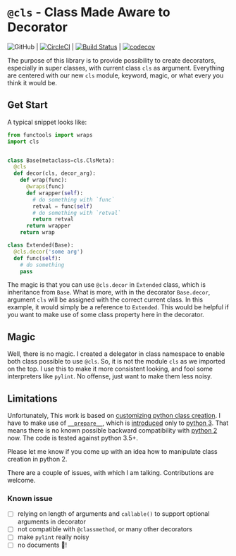 # `@cls` - Class Made Aware to Decorator

![GitHub](https://img.shields.io/github/license/guoquan/acls.svg)
|
[![CircleCI](https://circleci.com/gh/guoquan/acls/tree/master.svg?style=svg)](https://circleci.com/gh/guoquan/acls/tree/master)
|
[![Build Status](https://travis-ci.org/guoquan/acls.svg?branch=master)](https://travis-ci.org/guoquan/acls)
|
[![codecov](https://codecov.io/gh/guoquan/acls/branch/master/graph/badge.svg)](https://codecov.io/gh/guoquan/acls)


The purpose of this library is to provide possibility to create decorators, especially in super classes, with current class `cls` as argument.
Everything are centered with our new `cls` module, keyword, magic, or what every you think it would be.

## Get Start

A typical snippet looks like:

```python
from functools import wraps
import cls


class Base(metaclass=cls.ClsMeta):
  @cls
  def decor(cls, decor_arg):
    def wrap(func):
      @wraps(func)
      def wrapper(self):
        # do something with `func`
        retval = func(self)
        # do something with `retval`
        return retval
      return wrapper
    return wrap

class Extended(Base):
  @cls.decor('some arg')
  def func(self):
    # do something
    pass
```

The magic is that you can use `@cls.decor` in `Extended` class, which is inheritance from `Base`.
What is more, with in the decorator `Base.decor`, argument `cls` will be assigned with the correct current class.
In this example, it would simply be a reference to `Extended`.
This would be helpful if you want to make use of some class property here in the decorator.

## Magic

Well, there is no magic. I created a delegator in class namespace to enable both class possible to use `@cls`.
So, it is not the module `cls` as we imported on the top.
I use this to make it more consistent looking, and fool some interpreters like `pylint`.
No offense, just want to make them less noisy.

## Limitations

Unfortunately, This work is based on [customizing python class creation](https://docs.python.org/3/reference/datamodel.html#customizing-class-creation).
I have to make use of [`__prepare__`](https://www.python.org/dev/peps/pep-3115/#id11), which is [introduced](https://www.python.org/dev/peps/pep-3115/) only to [python 3](https://docs.python.org/3/reference/datamodel.html#customizing-class-creation).
That means there is no known possible backward compatibility with [python 2](https://docs.python.org/2/reference/datamodel.html#customizing-class-creation) now.
The code is tested against python 3.5+.

Please let me know if you come up with an idea how to manipulate class creation in python 2.

There are a couple of issues, with which I am talking. Contributions are welcome.

### Known issue

- [ ] relying on length of arguments and `callable()` to support optional arguments in decorator
- [ ] not compatible with `@classmethod`, or many other decorators
- [ ] make `pylint` really noisy
- [ ] no documents :see_no_evil:!
